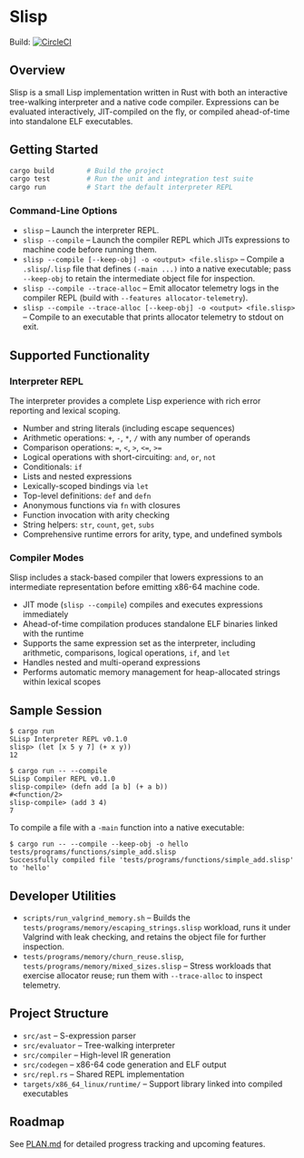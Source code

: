 # Slisp

Build: [![CircleCI](https://dl.circleci.com/status-badge/img/gh/pirkus/slisp/tree/main.svg?style=svg)](https://dl.circleci.com/status-badge/redirect/gh/pirkus/slisp/tree/main)

## Overview

Slisp is a small Lisp implementation written in Rust with both an interactive tree-walking interpreter and a native code compiler. Expressions can be evaluated interactively, JIT-compiled on the fly, or compiled ahead-of-time into standalone ELF executables.

## Getting Started

```bash
cargo build        # Build the project
cargo test         # Run the unit and integration test suite
cargo run          # Start the default interpreter REPL
```

### Command-Line Options

- `slisp` – Launch the interpreter REPL.
- `slisp --compile` – Launch the compiler REPL which JITs expressions to machine code before running them.
- `slisp --compile [--keep-obj] -o <output> <file.slisp>` – Compile a `.slisp`/`.lisp` file that defines `(-main ...)` into a native executable; pass `--keep-obj` to retain the intermediate object file for inspection.
- `slisp --compile --trace-alloc` – Emit allocator telemetry logs in the compiler REPL (build with `--features allocator-telemetry`).
- `slisp --compile --trace-alloc [--keep-obj] -o <output> <file.slisp>` – Compile to an executable that prints allocator telemetry to stdout on exit.

## Supported Functionality

### Interpreter REPL

The interpreter provides a complete Lisp experience with rich error reporting and lexical scoping.

- Number and string literals (including escape sequences)
- Arithmetic operations: `+`, `-`, `*`, `/` with any number of operands
- Comparison operations: `=`, `<`, `>`, `<=`, `>=`
- Logical operations with short-circuiting: `and`, `or`, `not`
- Conditionals: `if`
- Lists and nested expressions
- Lexically-scoped bindings via `let`
- Top-level definitions: `def` and `defn`
- Anonymous functions via `fn` with closures
- Function invocation with arity checking
- String helpers: `str`, `count`, `get`, `subs`
- Comprehensive runtime errors for arity, type, and undefined symbols

### Compiler Modes

Slisp includes a stack-based compiler that lowers expressions to an intermediate representation before emitting x86-64 machine code.

- JIT mode (`slisp --compile`) compiles and executes expressions immediately
- Ahead-of-time compilation produces standalone ELF binaries linked with the runtime
- Supports the same expression set as the interpreter, including arithmetic, comparisons, logical operations, `if`, and `let`
- Handles nested and multi-operand expressions
- Performs automatic memory management for heap-allocated strings within lexical scopes

## Sample Session

```text
$ cargo run
SLisp Interpreter REPL v0.1.0
slisp> (let [x 5 y 7] (+ x y))
12

$ cargo run -- --compile
SLisp Compiler REPL v0.1.0
slisp-compile> (defn add [a b] (+ a b))
#<function/2>
slisp-compile> (add 3 4)
7
```

To compile a file with a `-main` function into a native executable:

```text
$ cargo run -- --compile --keep-obj -o hello tests/programs/functions/simple_add.slisp
Successfully compiled file 'tests/programs/functions/simple_add.slisp' to 'hello'
```

## Developer Utilities

- `scripts/run_valgrind_memory.sh` – Builds the `tests/programs/memory/escaping_strings.slisp` workload, runs it under Valgrind with leak checking, and retains the object file for further inspection.
- `tests/programs/memory/churn_reuse.slisp`, `tests/programs/memory/mixed_sizes.slisp` – Stress workloads that exercise allocator reuse; run them with `--trace-alloc` to inspect telemetry.

## Project Structure

- `src/ast` – S-expression parser
- `src/evaluator` – Tree-walking interpreter
- `src/compiler` – High-level IR generation
- `src/codegen` – x86-64 code generation and ELF output
- `src/repl.rs` – Shared REPL implementation
- `targets/x86_64_linux/runtime/` – Support library linked into compiled executables

## Roadmap

See [PLAN.md](PLAN.md) for detailed progress tracking and upcoming features.
